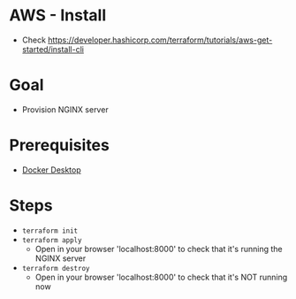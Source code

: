 # AWS - Install
* Check https://developer.hashicorp.com/terraform/tutorials/aws-get-started/install-cli

# Goal
* Provision NGINX server

# Prerequisites
* [Docker Desktop](https://www.docker.com/products/docker-desktop/)

# Steps
* `terraform init`
* `terraform apply`
  * Open in your browser 'localhost:8000' to check that it's running the NGINX server
* `terraform destroy`
  * Open in your browser 'localhost:8000' to check that it's NOT running now